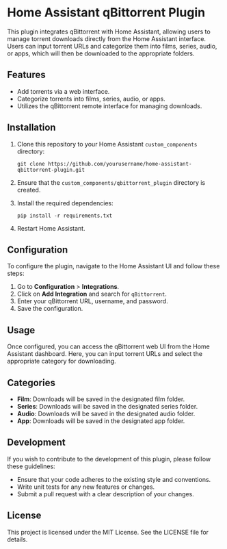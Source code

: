 # Home Assistant qBittorrent Plugin

This plugin integrates qBittorrent with Home Assistant, allowing users to manage torrent downloads directly from the Home Assistant interface. Users can input torrent URLs and categorize them into films, series, audio, or apps, which will then be downloaded to the appropriate folders.

## Features

- Add torrents via a web interface.
- Categorize torrents into films, series, audio, or apps.
- Utilizes the qBittorrent remote interface for managing downloads.

## Installation

1. Clone this repository to your Home Assistant `custom_components` directory:
   ```
   git clone https://github.com/yourusername/home-assistant-qbittorrent-plugin.git
   ```

2. Ensure that the `custom_components/qbittorrent_plugin` directory is created.

3. Install the required dependencies:
   ```
   pip install -r requirements.txt
   ```

4. Restart Home Assistant.

## Configuration

To configure the plugin, navigate to the Home Assistant UI and follow these steps:

1. Go to **Configuration** > **Integrations**.
2. Click on **Add Integration** and search for `qBittorrent`.
3. Enter your qBittorrent URL, username, and password.
4. Save the configuration.

## Usage

Once configured, you can access the qBittorrent web UI from the Home Assistant dashboard. Here, you can input torrent URLs and select the appropriate category for downloading.

## Categories

- **Film**: Downloads will be saved in the designated film folder.
- **Series**: Downloads will be saved in the designated series folder.
- **Audio**: Downloads will be saved in the designated audio folder.
- **App**: Downloads will be saved in the designated app folder.

## Development

If you wish to contribute to the development of this plugin, please follow these guidelines:

- Ensure that your code adheres to the existing style and conventions.
- Write unit tests for any new features or changes.
- Submit a pull request with a clear description of your changes.

## License

This project is licensed under the MIT License. See the LICENSE file for details.